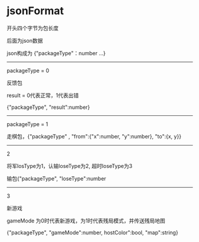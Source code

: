 # jsonFormat

开头四个字节为包长度

后面为json数据

json构成为 {"packageType"：number ...}

***

packageType = 0

反馈包

result = 0代表正常，1代表出错

{"packageType", "result":number}

***

packageType = 1

走棋包，{"packageType" , "from":{"x":number, "y":number}, "to":{x, y}}

***

2

将军losType为1，认输loseType为2, 超时loseType为3

输包{"packageType", "loseType":number



***

3

新游戏

gameMode 为0时代表新游戏，为1时代表残局模式，并传送残局地图

{"packageType",  "gameMode":number, hostColor":bool, "map":string}

